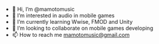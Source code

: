 - 👋 Hi, I’m @mamotomusic
- 👀 I’m interested in audio in mobile games
- 🌱 I’m currently learning Wwise, FMOD and Unity
- 💞️ I’m looking to collaborate on mobile games developing
- 📫 How to reach me mamotomusic@gmail.com

<!---
mamotomusic/mamotomusic is a ✨ special ✨ repository because its `README.md` (this file) appears on your GitHub profile.
You can click the Preview link to take a look at your changes.
--->
